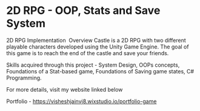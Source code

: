 # 2D RPG - OOP, Stats and Save System
2D RPG Implementation
​
Overview
Castle is a 2D RPG with two different playable characters developed using the Unity Game Engine. The goal of this game is to reach the end of the castle and save your friends. 

Skills acquired through this project - System Design, OOPs concepts, Foundations of a Stat-based game, Foundations of Saving game states, C# Programming.

For more details, visit my website linked below

Portfolio - https://visheshjainvj8.wixstudio.io/portfolio-game




